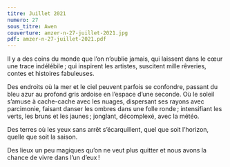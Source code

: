 ```yaml
---
titre: Juillet 2021
numero: 27
sous_titre: Awen
couverture: amzer-n-27-juillet-2021.jpg
pdf: amzer-n-27-juillet-2021.pdf
---
```

Il y a des coins du monde que l’on n’oublie jamais, qui laissent dans le cœur une trace indélébile ; qui inspirent les artistes, suscitent mille rêveries, contes et histoires fabuleuses.

Des endroits où la mer et le ciel peuvent parfois se confondre, passant du bleu azur au profond gris ardoise en l’espace d’une seconde. Où le soleil s’amuse à cache-cache avec les nuages, 
dispersant ses rayons avec parcimonie, faisant danser les ombres dans une folle ronde ; intensifiant les verts, les bruns et les jaunes ; jonglant, décomplexé, avec la météo.

Des terres où les yeux sans arrêt s’écarquillent,
quel que soit l’horizon, quelle que soit la saison. 

Des lieux un peu magiques qu’on ne veut plus quitter et nous avons la chance de vivre dans l’un d’eux !
